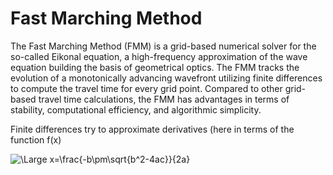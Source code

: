 # Fast Marching Method

The Fast Marching Method (FMM) is a grid-based numerical solver for the so-called Eikonal equation, a high-frequency approximation of the wave equation building the basis of geometrical optics. The FMM tracks the evolution of a monotonically advancing wavefront utilizing finite differences to compute the travel time for every grid point. Compared to other grid-based travel time  calculations, the FMM has advantages in terms of stability, computational efficiency, and algorithmic simplicity. 

Finite differences try to approximate derivatives (here in terms of the function f(x)

<img src="https://latex.codecogs.com/svg.latex?\Large&space;x=\frac{-b\pm\sqrt{b^2-4ac}}{2a}" title="\Large x=\frac{-b\pm\sqrt{b^2-4ac}}{2a}" />
